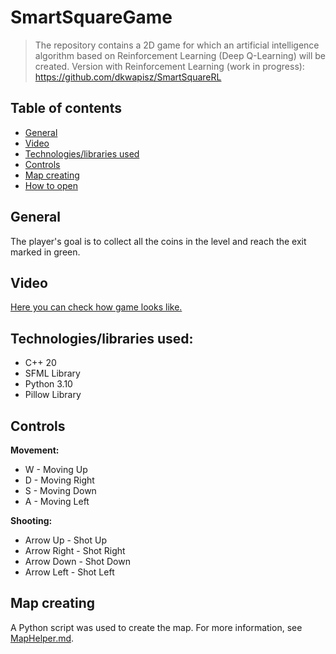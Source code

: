 # SmartSquareGame
> The repository contains a 2D game for which an artificial intelligence algorithm based on Reinforcement Learning (Deep Q-Learning) will be created.
> Version with Reinforcement Learning (work in progress): https://github.com/dkwapisz/SmartSquareRL

## Table of contents
- [General](#General)
- [Video](#Video)
- [Technologies/libraries used](#Technologies/libraries-used)
- [Controls](#Controls)
- [Map creating](#Map-creating)
- [How to open](#How-to-open)

## General
The player's goal is to collect all the coins in the level and reach the exit marked in green.

## Video
[Here you can check how game looks like.](https://youtube.com/shorts/BdZh8jy2RsA?feature=share)

## Technologies/libraries used:
- C++ 20
- SFML Library
- Python 3.10
- Pillow Library

## Controls
**Movement:**
- W - Moving Up
- D - Moving Right
- S - Moving Down
- A - Moving Left

**Shooting:**
- Arrow Up - Shot Up
- Arrow Right - Shot Right
- Arrow Down - Shot Down
- Arrow Left - Shot Left

## Map creating
A Python script was used to create the map. For more information, see [MapHelper.md](MapHelper.md).

